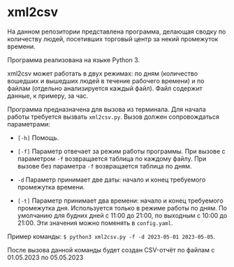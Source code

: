 # xml2csv

На данном репозитории представлена программа, делающая сводку по
количеству людей, посетивших торговый центр за некий промежуток времени.

Программа реализована на языке Python 3.

xml2csv может работать в двух режимах: по дням
(количество вошедших и вышедших людей в течение рабочего времени) и по файлам
(отдельно анализируется каждый файл). Файл содержит данные, к примеру,
за час.

Программа предназначена для вызова из терминала. Для начала работы
требуется вызвать ```xml2csv.py```. Вызов должен сопровождаться
параметрами:
- ```[-h]``` Помощь.

- ```[-f]``` Параметр отвечает за режим работы программы. 
При вызове с параметром ```-f``` возвращается таблица по каждому файлу. 
При вызове без параметра ```-f``` возвращается таблица по дням.

- ```-d``` Параметр принимает две даты: начало и конец требуемого
промежутка времени.

- ```[-t]``` Параметр принимает два времени: начало и конец требуемого
промежутка дня. Используется только в режиме работы по дням.
По умолчанию для будних дней с 11:00 до 21:00, по выходным
с 10:00 до 21:00. Эти значения можно поменять в ```config.yaml```.

Пример команды: ```$ python3 xml2csv.py -f -d 2023-05-01 2023-05-05```.

После вызова данной команды будет создан CSV-отчёт по файлам
с 01.05.2023 по  05.05.2023